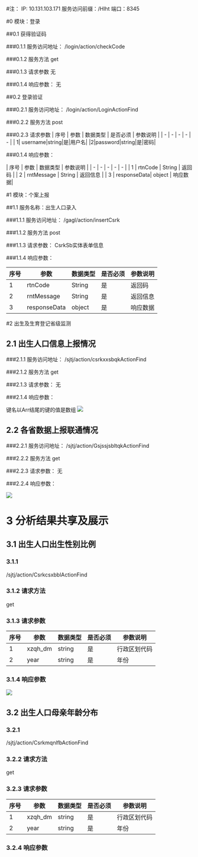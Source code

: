 #注：
IP: 10.131.103.171
服务访问前缀：/Hlht
端口：8345

#0 模块：登录

##0.1 获得验证码

###0.1.1 服务访问地址：
/login/action/checkCode

###0.1.2 服务方法
get

###0.1.3 请求参数
无


###0.1.4 响应参数：
无


##0.2 登录验证


###0.2.1 服务访问地址：
/login/action/LoginActionFind

###0.2.2 服务方法
post

###0.2.3 请求参数
| 序号 | 参数   | 数据类型 | 是否必须 | 参数说明 |
| - | - | - | - | - |
| 1| username|string|是|用户名|
|2|password|string|是|密码|

###0.1.4 响应参数：

| 序号 | 参数   | 数据类型 |  参数说明 |
| - | - | - | - | - |
| 1 | rtnCode  | String | 返回码 |
| 2 | rntMessage  | String  | 返回信息 |
| 3 | responseData| object | 响应数据|



#1 模块：个案上报 

##1.1 服务名称：出生人口录入

###1.1.1 服务访问地址：
/gagl/action/insertCsrk

###1.1.2 服务方法
post

###1.1.3 请求参数：
CsrkSb实体表单信息

###1.1.4 响应参数：

| 序号 | 参数   | 数据类型 | 是否必须 | 参数说明 |
| - | - | - | - | - |
| 1 | rtnCode  | String | 是 | 返回码 |
| 2 | rntMessage  | String | 是 | 返回信息 |
| 3 | responseData| object| 是 | 响应数据|



#2 出生及生育登记省级监测

## 2.1 出生人口信息上报情况

###2.1.1 服务访问地址：
/sjtj/action/csrkxxsbqkActionFind

###2.1.2 服务方法
get

###2.1.3 请求参数：
无

###2.1.4 响应参数：

键名以Arr结尾的键的值是数组
![](https://i.imgur.com/Jv4ntV3.png)


## 2.2 各省数据上报联通情况

###2.2.1 服务访问地址：
/sjtj/action/GsjssjsbltqkActionFind

###2.2.2 服务方法
get

###2.2.3 请求参数：
无

###2.2.4 响应参数：

![](https://i.imgur.com/63f6e3F.png)


# 3 分析结果共享及展示

## 3.1 出生人口出生性别比例

### 3.1.1 
/sjtj/action/CsrkcsxbblActionFind


### 3.1.2 请求方法
get

### 3.1.3 请求参数

| 序号 | 参数   | 数据类型 | 是否必须 | 参数说明 |
| - | - | - | - | - |
| 1| xzqh_dm|string|是|行政区划代码|
|2|year|string|是|年份|


### 3.1.4 响应参数

![](https://i.imgur.com/wAKLraY.png)



## 3.2 出生人口母亲年龄分布

### 3.2.1 
/sjtj/action/CsrkmqnlfbActionFind


### 3.2.2 请求方法
get

### 3.2.3 请求参数

| 序号 | 参数   | 数据类型 | 是否必须 | 参数说明 |
| - | - | - | - | - |
| 1| xzqh_dm|string|是|行政区划代码|
|2|year|string|是|年份|


### 3.2.4 响应参数


